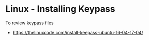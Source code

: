 # Linux - Installing Keypass

To review keypass files

* https://thelinuxcode.com/install-keepass-ubuntu-16-04-17-04/
